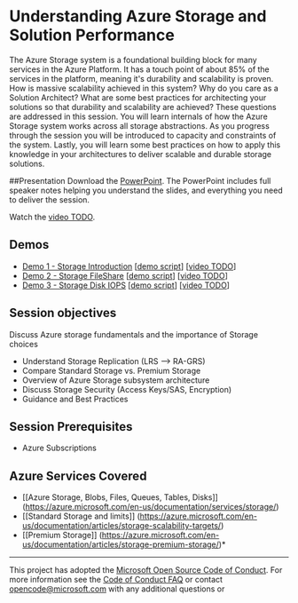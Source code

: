 # Understanding Azure Storage and Solution Performance
The Azure Storage system is a foundational building block for many services in the Azure Platform.  It has a touch point of about 85% of the services in the platform, meaning it's durability and scalability is proven. How is massive scalability achieved in this system?  Why do you care as a Solution Architect? What are some best practices for architecting your solutions so that durability and scalability are achieved?  These questions are addressed in this session.  You will learn internals of how the Azure Storage system works across all storage abstractions. As you progress through the session you will be introduced to capacity and constraints of the system. Lastly, you will learn some best practices on how to apply this knowledge in your architectures to deliver scalable and durable storage solutions.

##Presentation
Download the [PowerPoint](./Architecting%20Azure%20Storage.pptx?raw=1).
The PowerPoint includes full speaker notes helping you understand the slides, and everything you need to deliver the session.

Watch the [video TODO](https://gsiazurecoecontent.blob.core.windows.net/storage/todo.mp4).

## Demos
* [Demo 1 - Storage Introduction](./Demo%201%20-%20Storage%20Introduction)
[[demo script](./Demo%201%20-%20Storage%20Introduction/Readme.md)]
[[video TODO](https://gsiazurecoecontent.blob.core.windows.net/storage/todo.mp4)]
* [Demo 2 - Storage FileShare](./Demo%202%20-%20Storage%20FileShare)
[[demo script](./Demo%202%20-%20Storage%20FileShare/Readme.md)]
[[video TODO](https://gsiazurecoecontent.blob.core.windows.net/storage/todo.mp4)]
* [Demo 3 - Storage Disk IOPS](./Demo%203%20-%20Storage%20Disk%20IOPS)
[[demo script](./Demo%203%20-%20Storage%20Disk%20IOPS/Readme.md)]
[[video TODO](https://gsiazurecoecontent.blob.core.windows.net/storage/todo.mp4)]

## Session objectives
Discuss Azure storage fundamentals and the importance of Storage choices
* Understand Storage Replication (LRS --> RA-GRS)
* Compare Standard Storage vs. Premium Storage
* Overview of Azure Storage subsystem architecture
* Discuss Storage Security (Access Keys/SAS, Encryption)
* Guidance and Best Practices

## Session Prerequisites
* Azure Subscriptions

## Azure Services Covered
* [[Azure Storage, Blobs, Files, Queues, Tables, Disks]] (https://azure.microsoft.com/en-us/documentation/services/storage/)
* [[Standard Storage and limits]] (https://azure.microsoft.com/en-us/documentation/articles/storage-scalability-targets/)
* [[Premium Storage]] (https://azure.microsoft.com/en-us/documentation/articles/storage-premium-storage/)* 

****
This project has adopted the [Microsoft Open Source Code of Conduct](https://opensource.microsoft.com/codeofconduct/). For more information see the [Code of Conduct FAQ](https://opensource.microsoft.com/codeofconduct/faq/) or contact [opencode@microsoft.com](mailto:opencode@microsoft.com) with any additional questions or 
